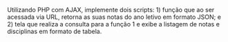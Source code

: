 Utilizando PHP com AJAX, implemente dois scripts: 1) função que ao ser acessada via URL, retorna as suas notas do ano letivo em formato JSON; e 2) tela que realiza a consulta para a função 1 e exibe a listagem de notas e disciplinas em formato de tabela.